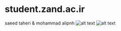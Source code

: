# student.zand.ac.ir
saeed taheri &
mohammad alipnh
![alt text](https://uupload.ir/files/ke8k_11111.png)
![alt text](https://uupload.ir/files/4prz_222222.png)

